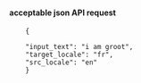 #### acceptable json API request

```shell
    {

    "input_text": "i am groot",
    "target_locale": "fr",
    "src_locale": "en"
    }

```
